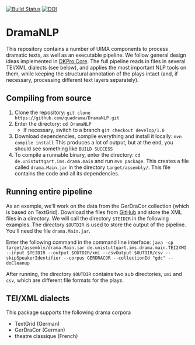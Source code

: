 [![Build Status](https://travis-ci.org/quadrama/DramaNLP.svg?branch=master)](https://travis-ci.org/quadrama/DramaNLP)
[![DOI](https://www.zenodo.org/badge/57984264.svg)](https://www.zenodo.org/badge/latestdoi/57984264)

# DramaNLP
This repository contains a number of UIMA components to process dramatic texts, as well as an executable pipeline. We follow general design ideas implemented in [DKPro Core](https://dkpro.github.io/dkpro-core/). The full pipeline reads in files in several TEI/XML dialects (see below), and applies the most important NLP tools on them, while keeping the structural annotation of the plays intact (and, if necessary, processing different text layers separately).

## Compiling from source

1. Clone the repository: `git clone https://github.com/quadrama/DramaNLP.git`
1. Enter the directory: `cd DramaNLP`
	- If necessary, switch to a branch `git checkout develop/1.0`
1. Download dependencies, compile everything and install it locally: `mvn compile install`
	This produces a lot of output, but at the end, you should see something like `BUILD SUCCESS`
1. To compile a runnable binary, enter the directory: `cd de.unistuttgart.ims.drama.main` and run `mvn package`. This creates a file called `drama.Main.jar` in the directory `target/assembly/`. This file contains the code and all its dependencies.


## Running entire pipeline

As an example, we'll work on the data from the GerDraCor collection (which is based on TextGrid). Download the files from [GitHub](https://github.com/quadrama/gerdracor) and store the XML files in a directory. We will call the directory `$TEIDIR` in the following examples. The directory `$OUTDIR` is used to store the output of the pipeline. You'll need the file `drama.Main.jar`.

Enter the following command in the command line interface:
`java -cp target/assembly/drama.Main.jar de.unistuttgart.ims.drama.main.TEI2XMI --input $TEIDIR --output $OUTDIR/xmi --csvOutput $OUTDIR/csv --skipSpeakerIdentifier --corpus GERDRACOR --collectionId "gdc" --doCleanup`

After running, the directory `$OUTDIR` contains two sub directories, `xmi` and `csv`, which are different file formats for the plays.


## TEI/XML dialects

This package supports the following drama corpora
- TextGrid (German)
- GerDraCor (German)
- theatre classique (French)
